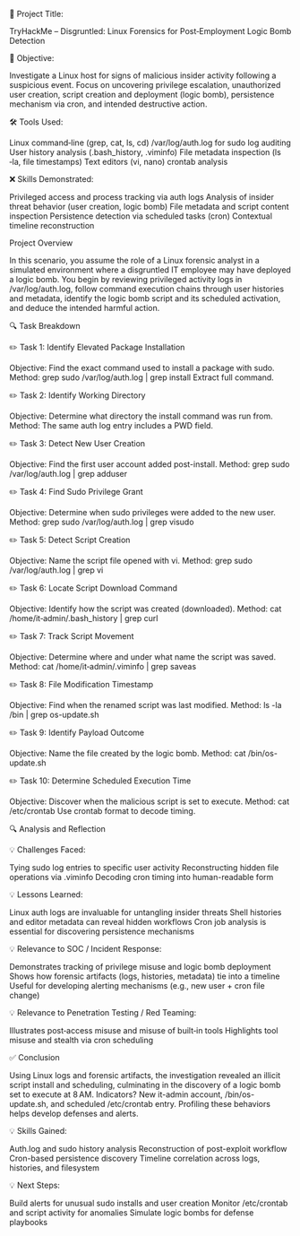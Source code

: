 📝 Project Title:

TryHackMe – Disgruntled: Linux Forensics for Post‑Employment Logic Bomb Detection

🎯 Objective:

Investigate a Linux host for signs of malicious insider activity following a suspicious event. Focus on uncovering privilege escalation, unauthorized user creation, script creation and deployment (logic bomb), persistence mechanism via cron, and intended destructive action.

🛠️ Tools Used:

Linux command‑line (grep, cat, ls, cd)
/var/log/auth.log for sudo log auditing
User history analysis (.bash_history, .viminfo)
File metadata inspection (ls ‑la, file timestamps)
Text editors (vi, nano)
crontab analysis

❌ Skills Demonstrated:

Privileged access and process tracking via auth logs
Analysis of insider threat behavior (user creation, logic bomb)
File metadata and script content inspection
Persistence detection via scheduled tasks (cron)
Contextual timeline reconstruction

Project Overview

In this scenario, you assume the role of a Linux forensic analyst in a simulated environment where a disgruntled IT employee may have deployed a logic bomb. You begin by reviewing privileged activity logs in /var/log/auth.log, follow command execution chains through user histories and metadata, identify the logic bomb script and its scheduled activation, and deduce the intended harmful action.

🔍 Task Breakdown


✏️ Task 1: Identify Elevated Package Installation

Objective: Find the exact command used to install a package with sudo.
Method:
grep sudo /var/log/auth.log | grep install
Extract full command.

✏️ Task 2: Identify Working Directory

Objective: Determine what directory the install command was run from.
Method: The same auth log entry includes a PWD field.

✏️ Task 3: Detect New User Creation

Objective: Find the first user account added post-install.
Method:
grep sudo /var/log/auth.log | grep adduser

✏️ Task 4: Find Sudo Privilege Grant

Objective: Determine when sudo privileges were added to the new user.
Method:
grep sudo /var/log/auth.log | grep visudo

✏️ Task 5: Detect Script Creation

Objective: Name the script file opened with vi.
Method:
grep sudo /var/log/auth.log | grep vi

✏️ Task 6: Locate Script Download Command

Objective: Identify how the script was created (downloaded).
Method:
cat /home/it‑admin/.bash_history | grep curl

✏️ Task 7: Track Script Movement

Objective: Determine where and under what name the script was saved.
Method:
cat /home/it‑admin/.viminfo | grep saveas

✏️ Task 8: File Modification Timestamp

Objective: Find when the renamed script was last modified.
Method:
ls -la /bin | grep os-update.sh

✏️ Task 9: Identify Payload Outcome

Objective: Name the file created by the logic bomb.
Method:
cat /bin/os-update.sh

✏️ Task 10: Determine Scheduled Execution Time

Objective: Discover when the malicious script is set to execute.
Method:
cat /etc/crontab
Use crontab format to decode timing.

🔍 Analysis and Reflection

💡 Challenges Faced:

Tying sudo log entries to specific user activity
Reconstructing hidden file operations via .viminfo
Decoding cron timing into human-readable form

💡 Lessons Learned:

Linux auth logs are invaluable for untangling insider threats
Shell histories and editor metadata can reveal hidden workflows
Cron job analysis is essential for discovering persistence mechanisms

💡 Relevance to SOC / Incident Response:

Demonstrates tracking of privilege misuse and logic bomb deployment
Shows how forensic artifacts (logs, histories, metadata) tie into a timeline
Useful for developing alerting mechanisms (e.g., new user + cron file change)

💡 Relevance to Penetration Testing / Red Teaming:

Illustrates post‑access misuse and misuse of built‑in tools
Highlights tool misuse and stealth via cron scheduling

✅ Conclusion

Using Linux logs and forensic artifacts, the investigation revealed an illicit script install and scheduling, culminating in the discovery of a logic bomb set to execute at 8 AM. Indicators? New it-admin account, /bin/os-update.sh, and scheduled /etc/crontab entry. Profiling these behaviors helps develop defenses and alerts.

💡 Skills Gained:

Auth.log and sudo history analysis
Reconstruction of post-exploit workflow
Cron-based persistence discovery
Timeline correlation across logs, histories, and filesystem

💡 Next Steps:

Build alerts for unusual sudo installs and user creation
Monitor /etc/crontab and script activity for anomalies
Simulate logic bombs for defense playbooks
